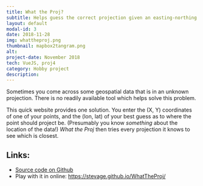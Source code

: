```yaml
---
title: What the Proj?
subtitle: Helps guess the correct projection given an easting-northing pair and an approximate lat-lon.
layout: default
modal-id: 3
date: 2018-11-28
img: whattheproj.png
thumbnail: mapbox2tangram.png
alt: 
project-date: November 2018
tech: VueJS, proj4
category: Hobby project
description: 
---
```

Sometimes you come across some geospatial data that is in an unknown projection. There is no readily available tool which helps solve this problem.

This quick website provides one solution. You enter the (X, Y) coordinates of one of your points, and the (lon, lat) of your best guess as to where the point should project be. (Presumably you know *something* about the location of the data!) *What the Proj* then tries every projection it knows to see which is closest.

## Links: 

* [Source code on Github](https://github.com/stevage/whattheproj)
* Play with it in online: https://stevage.github.io/WhatTheProj/
